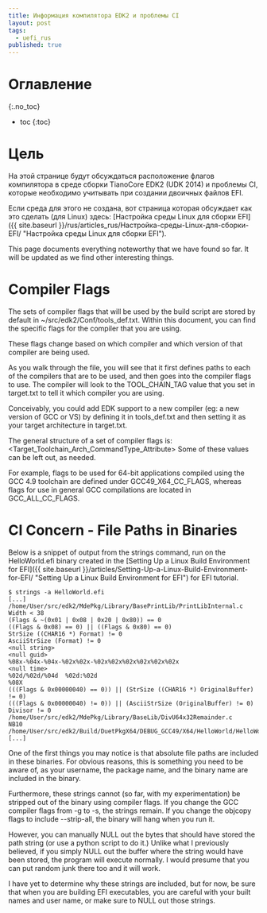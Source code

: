 ```yaml
---
title: Информация компилятора EDK2 и проблемы CI
layout: post
tags:
  - uefi_rus
published: true
---
```


# Оглавление
{:.no_toc}

* toc
{:toc}

# Цель

На этой странице будут обсуждаться расположение флагов компилятора в среде сборки TianoCore EDK2 (UDK 2014) и проблемы CI, которые необходимо учитывать при создании двоичных файлов EFI.

Если среда для этого не создана, вот страница которая обсуждает как это сделать (для Linux) здесь: [Настройка среды Linux для сборки EFI]({{ site.baseurl }}/rus/articles_rus/Настройка-среды-Linux-для-сборки-EFI/ "Настройка среды Linux для сборки EFI").

This page documents everything noteworthy that we have found so far. It will be updated as we find other interesting things.

# Compiler Flags

The sets of compiler flags that will be used by the build script are stored by default in ~/src/edk2/Conf/tools_def.txt. Within this document, you can find the specific flags for the compiler that you are using.

These flags change based on which compiler and which version of that compiler are being used.

As you walk through the file, you will see that it first defines paths to each of the compilers that are to be used, and then goes into the compiler flags to use. The compiler will look to the TOOL_CHAIN_TAG value that you set in target.txt to tell it which compiler you are using.

Conceivably, you could add EDK support to a new compiler (eg: a new version of GCC or VS) by defining it in tools_def.txt and then setting it as your target architecture in target.txt.

The general structure of a set of compiler flags is: <Target_Toolchain_Arch_CommandType_Attribute> Some of these values can be left out, as needed.

For example, flags to be used for 64-bit applications compiled using the GCC 4.9 toolchain are defined under GCC49_X64_CC_FLAGS, whereas flags for use in general GCC compilations are located in GCC_ALL_CC_FLAGS.

# CI Concern - File Paths in Binaries

Below is a snippet of output from the strings command, run on the HelloWorld.efi binary created in the [Setting Up a Linux Build Environment for EFI]({{ site.baseurl }}/articles/Setting-Up-a-Linux-Build-Environment-for-EFI/ "Setting Up a Linux Build Environment for EFI") for EFI tutorial.

~~~
$ strings -a HelloWorld.efi
[...]
/home/User/src/edk2/MdePkg/Library/BasePrintLib/PrintLibInternal.c
Width < 38
(Flags & ~(0x01 | 0x08 | 0x20 | 0x80)) == 0
((Flags & 0x08) == 0) || ((Flags & 0x80) == 0)
StrSize ((CHAR16 *) Format) != 0
AsciiStrSize (Format) != 0
<null string>
<null guid>
%08x-%04x-%04x-%02x%02x-%02x%02x%02x%02x%02x%02x
<null time>
%02d/%02d/%04d  %02d:%02d
%08X
(((Flags & 0x00000040) == 0)) || (StrSize ((CHAR16 *) OriginalBuffer) != 0)
(((Flags & 0x00000040) != 0)) || (AsciiStrSize (OriginalBuffer) != 0)
Divisor != 0
/home/User/src/edk2/MdePkg/Library/BaseLib/DivU64x32Remainder.c
NB10
/home/User/src/edk2/Build/DuetPkgX64/DEBUG_GCC49/X64/HelloWorld/HelloWorld/DEBUG/HelloWorld.dll
[...]
~~~

One of the first things you may notice is that absolute file paths are included in these binaries. For obvious reasons, this is something you need to be aware of, as your username, the package name, and the binary name are included in the binary.

Furthermore, these strings cannot (so far, with my experimentation) be stripped out of the binary using compiler flags. If you change the GCC compiler flags from -g to -s, the strings remain. If you change the objcopy flags to include --strip-all, the binary will hang when you run it.

However, you can manually NULL out the bytes that should have stored the path string (or use a python script to do it.) Unlike what I previously believed, if you simply NULL out the buffer where the string would have been stored, the program will execute normally. I would presume that you can put random junk there too and it will work.

I have yet to determine why these strings are included, but for now, be sure that when you are building EFI executables, you are careful with your built names and user name, or make sure to NULL out those strings.
